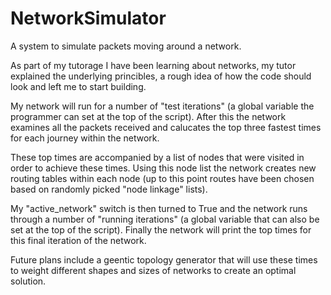 # NetworkSimulator
A system to simulate packets moving around a network. 

As part of my tutorage I have been learning about networks, my tutor
explained the underlying princibles, a rough idea of how the code
should look and left me to start building. 

My network will run for a number of "test iterations" (a global variable 
the programmer can set at the top of the script). After this the network
examines all the packets received and calucates the top three fastest
times for each journey within the network. 

These top times are accompanied by a list of nodes that were visited in 
order to achieve these times. Using this node list the network creates new
routing tables within each node (up to this point routes have been chosen
based on randomly picked "node linkage" lists).

My "active_network" switch is then turned to True and the network runs through
a number of "running iterations" (a global variable that can also be set at the
top of the script). Finally the network will print the top times for this
final iteration of the network. 

Future plans include a geentic topology generator that will use these times
to weight different shapes and sizes of networks to create an optimal solution.
